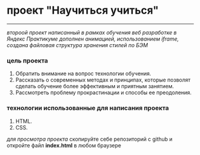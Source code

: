 # проект "Научиться учиться"
------
_второой проект написанный в рамках обучения веб разработке в Яндекс Практикуме
дополнен анимацией, использованием iframe, создана файловая структура хранения стилей по БЭМ_

### цель проекта
1. Обратить внимание на вопрос технологии обучения.
2. Рассказать о современных методах и принципах, которые позволят сделать обучение более эффективным и приятным занятием.
3. Рассмотреть проблему прокрастинации и споcобы ее преодоления.

### технологии использованные для написания проекта
1. HTML.
2. CSS.

_для просмотра проекта_ скопируйте себе репозиторий с github и откройте файл **index.html** в любом браузере



